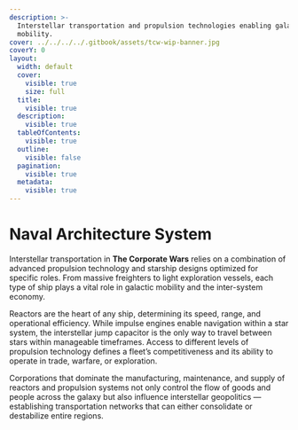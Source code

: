 ```yaml
---
description: >-
  Interstellar transportation and propulsion technologies enabling galactic
  mobility.
cover: ../../../../.gitbook/assets/tcw-wip-banner.jpg
coverY: 0
layout:
  width: default
  cover:
    visible: true
    size: full
  title:
    visible: true
  description:
    visible: true
  tableOfContents:
    visible: true
  outline:
    visible: false
  pagination:
    visible: true
  metadata:
    visible: true
---
```


# Naval Architecture System

Interstellar transportation in **The Corporate Wars** relies on a combination of advanced propulsion technology and starship designs optimized for specific roles. From massive freighters to light exploration vessels, each type of ship plays a vital role in galactic mobility and the inter-system economy.

Reactors are the heart of any ship, determining its speed, range, and operational efficiency. While impulse engines enable navigation within a star system, the interstellar jump capacitor is the only way to travel between stars within manageable timeframes. Access to different levels of propulsion technology defines a fleet’s competitiveness and its ability to operate in trade, warfare, or exploration.

Corporations that dominate the manufacturing, maintenance, and supply of reactors and propulsion systems not only control the flow of goods and people across the galaxy but also influence interstellar geopolitics — establishing transportation networks that can either consolidate or destabilize entire regions.
